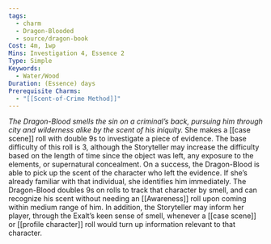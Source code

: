 ```yaml
---
tags:
  - charm
  - Dragon-Blooded
  - source/dragon-book
Cost: 4m, 1wp
Mins: Investigation 4, Essence 2
Type: Simple
Keywords:
  - Water/Wood
Duration: (Essence) days
Prerequisite Charms:
  - "[[Scent-of-Crime Method]]"
---
```

*The Dragon-Blood smells the sin on a criminal’s back, pursuing him through city and wilderness alike by the scent of his iniquity.*
She makes a [[case scene]] roll with double 9s to investigate a piece of evidence. The base difficulty of this roll is 3, although the Storyteller may increase the difficulty based on the length of time since the object was left, any exposure to the elements, or supernatural concealment. On a success, the Dragon-Blood is able to pick up the scent of the character who left the evidence. If she’s already familiar with that individual, she identifies him immediately. The Dragon-Blood doubles 9s on rolls to track that character by smell, and can recognize his scent without needing an [[Awareness]] roll upon coming within medium range of him. In addition, the Storyteller may inform her player, through the Exalt’s keen sense of smell, whenever a [[case scene]] or [[profile character]] roll would turn up information relevant to that character.